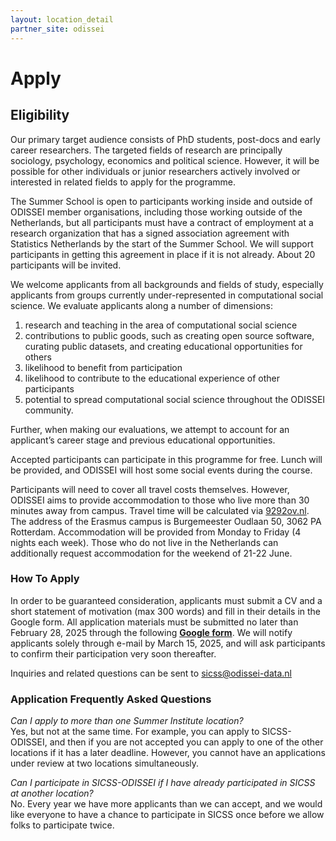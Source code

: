 ```yaml
---
layout: location_detail
partner_site: odissei
---
```


[//]: # (Update the following info to match your location!)

# Apply

## Eligibility

Our primary target audience consists of PhD students, post-docs and early career researchers. The targeted fields of research are principally sociology, psychology, economics and political science. However, it will be possible for other individuals or junior researchers actively involved or interested in related fields to apply for the programme.

The Summer School is open to participants working inside and outside of ODISSEI member organisations, including those working outside of the Netherlands, but all participants must have a contract of employment at a research organization that has a signed association agreement with Statistics Netherlands by the start of the Summer School. We will support participants in getting this agreement in place if it is not already. About 20 participants will be invited.

We welcome applicants from all backgrounds and fields of study, especially applicants from groups currently under-represented in computational social science. We evaluate applicants along a number of dimensions:  
 
1. research and teaching in the area of computational social science  
2. contributions to public goods, such as creating open source software, curating public datasets, and creating educational opportunities for others  
3. likelihood to benefit from participation  
4. likelihood to contribute to the educational experience of other participants  
5. potential to spread computational social science throughout the ODISSEI community.  

Further, when making our evaluations, we attempt to account for an applicant’s career stage and previous educational opportunities.

Accepted participants can participate in this programme for free. Lunch will be provided, and ODISSEI will host some social events during the course.  
  
Participants will need to cover all travel costs themselves. However, ODISSEI aims to provide accommodation to those who live more than 30 minutes away from campus. Travel time will be calculated via [9292ov.nl](http://9292ov.nl/). The address of the Erasmus campus is Burgemeester Oudlaan 50, 3062 PA Rotterdam. Accommodation will be provided from Monday to Friday (4 nights each week). Those who do not live in the Netherlands can additionally request accommodation for the weekend of 21-22 June.

### How To Apply

In order to be guaranteed consideration, applicants must submit a CV and a short statement of motivation (max 300 words) and fill in their details in the Google form. All application materials must be submitted no later than February 28, 2025 through the following <b>[Google form](https://docs.google.com/forms/d/e/1FAIpQLSf7Geba9Sl9496aQNMlcMMywlPSQHMYzYLPXRTNyRRPgPBD5w/viewform)</b>. We will notify applicants solely through e-mail by March 15, 2025, and will ask participants to confirm their participation very soon thereafter.

Inquiries and related questions can be sent to <sicss@odissei-data.nl>

### Application Frequently Asked Questions

<i>Can I apply to more than one Summer Institute location?</i><br>
Yes, but not at the same time. For example, you can apply to SICSS-ODISSEI, and then if you are not accepted you can apply to one of the other locations if it has a later deadline. However, you cannot have an applications under review at two locations simultaneously.

<i>Can I participate in SICSS-ODISSEI if I have already participated in SICSS at another location?</i><br>
No. Every year we have more applicants than we can accept, and we would like everyone to have a chance to participate in SICSS once before we allow folks to participate twice.

